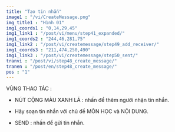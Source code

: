 ```yaml
---
title: "Tạo tin nhắn"
image1 : "/vi/CreateMessage.png"
img_title1 : "Hình 01"
img1_coords1 : "0,14,29,45"
img1_link1 : "/post/vi/menu/step41_expanded/"
img1_coords2 : "244,46,281,75"
img1_link2 : "/post/vi/createmessage/step49_add_receiver/"
img1_coords3 : "211,474,250,490"
img1_link3 : "/post/vi/createmessage/step50_sent/"
tranvi : "/post/vi/step48_create_message/"
tranen : "/post/en/step48_create_message/"
pos : "1"
---
```

VÙNG THAO TÁC :

- NÚT CỘNG MÀU XANH LÁ : nhấn để thêm người nhận tin nhắn.

- Hãy soạn tin nhắn với chủ đề MÔN HỌC và NỘI DUNG.

- SEND : nhấn để gửi tin nhắn.